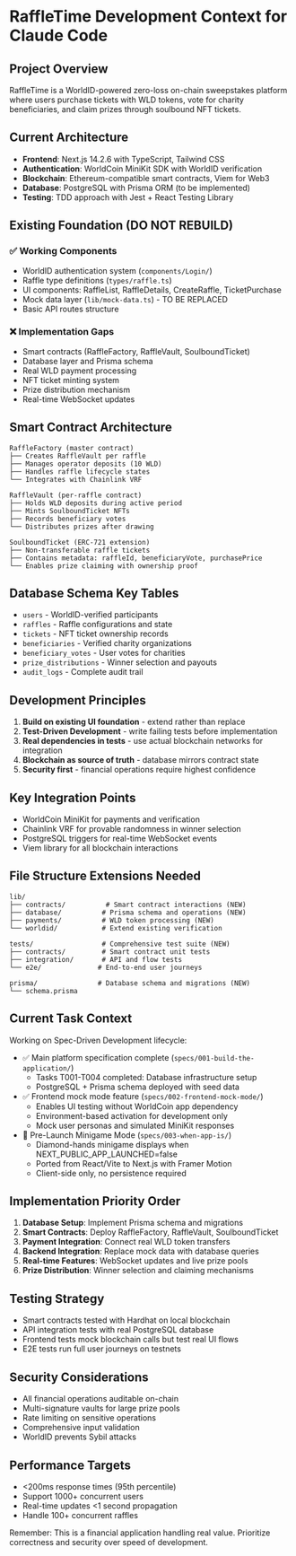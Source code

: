 # RaffleTime Development Context for Claude Code

## Project Overview
RaffleTime is a WorldID-powered zero-loss on-chain sweepstakes platform where users purchase tickets with WLD tokens, vote for charity beneficiaries, and claim prizes through soulbound NFT tickets.

## Current Architecture
- **Frontend**: Next.js 14.2.6 with TypeScript, Tailwind CSS
- **Authentication**: WorldCoin MiniKit SDK with WorldID verification
- **Blockchain**: Ethereum-compatible smart contracts, Viem for Web3
- **Database**: PostgreSQL with Prisma ORM (to be implemented)
- **Testing**: TDD approach with Jest + React Testing Library

## Existing Foundation (DO NOT REBUILD)
### ✅ Working Components
- WorldID authentication system (`components/Login/`)
- Raffle type definitions (`types/raffle.ts`)
- UI components: RaffleList, RaffleDetails, CreateRaffle, TicketPurchase
- Mock data layer (`lib/mock-data.ts`) - TO BE REPLACED
- Basic API routes structure

### ❌ Implementation Gaps
- Smart contracts (RaffleFactory, RaffleVault, SoulboundTicket)
- Database layer and Prisma schema
- Real WLD payment processing
- NFT ticket minting system
- Prize distribution mechanism
- Real-time WebSocket updates

## Smart Contract Architecture
```
RaffleFactory (master contract)
├── Creates RaffleVault per raffle
├── Manages operator deposits (10 WLD)
├── Handles raffle lifecycle states
└── Integrates with Chainlink VRF

RaffleVault (per-raffle contract)  
├── Holds WLD deposits during active period
├── Mints SoulboundTicket NFTs
├── Records beneficiary votes
└── Distributes prizes after drawing

SoulboundTicket (ERC-721 extension)
├── Non-transferable raffle tickets
├── Contains metadata: raffleId, beneficiaryVote, purchasePrice
└── Enables prize claiming with ownership proof
```

## Database Schema Key Tables
- `users` - WorldID-verified participants
- `raffles` - Raffle configurations and state
- `tickets` - NFT ticket ownership records  
- `beneficiaries` - Verified charity organizations
- `beneficiary_votes` - User votes for charities
- `prize_distributions` - Winner selection and payouts
- `audit_logs` - Complete audit trail

## Development Principles
1. **Build on existing UI foundation** - extend rather than replace
2. **Test-Driven Development** - write failing tests before implementation
3. **Real dependencies in tests** - use actual blockchain networks for integration
4. **Blockchain as source of truth** - database mirrors contract state
5. **Security first** - financial operations require highest confidence

## Key Integration Points
- WorldCoin MiniKit for payments and verification
- Chainlink VRF for provable randomness in winner selection
- PostgreSQL triggers for real-time WebSocket events
- Viem library for all blockchain interactions

## File Structure Extensions Needed
```
lib/
├── contracts/          # Smart contract interactions (NEW)
├── database/          # Prisma schema and operations (NEW)  
├── payments/          # WLD token processing (NEW)
└── worldid/           # Extend existing verification

tests/                 # Comprehensive test suite (NEW)
├── contracts/         # Smart contract unit tests
├── integration/       # API and flow tests  
└── e2e/              # End-to-end user journeys

prisma/               # Database schema and migrations (NEW)
└── schema.prisma
```

## Current Task Context
Working on Spec-Driven Development lifecycle:
- ✅ Main platform specification complete (`specs/001-build-the-application/`)
  - Tasks T001-T004 completed: Database infrastructure setup
  - PostgreSQL + Prisma schema deployed with seed data
- ✅ Frontend mock mode feature (`specs/002-frontend-mock-mode/`)
  - Enables UI testing without WorldCoin app dependency
  - Environment-based activation for development only
  - Mock user personas and simulated MiniKit responses
- 🚧 Pre-Launch Minigame Mode (`specs/003-when-app-is/`)
  - Diamond-hands minigame displays when NEXT_PUBLIC_APP_LAUNCHED=false
  - Ported from React/Vite to Next.js with Framer Motion
  - Client-side only, no persistence required

## Implementation Priority Order
1. **Database Setup**: Implement Prisma schema and migrations
2. **Smart Contracts**: Deploy RaffleFactory, RaffleVault, SoulboundTicket  
3. **Payment Integration**: Connect real WLD token transfers
4. **Backend Integration**: Replace mock data with database queries
5. **Real-time Features**: WebSocket updates and live prize pools
6. **Prize Distribution**: Winner selection and claiming mechanisms

## Testing Strategy
- Smart contracts tested with Hardhat on local blockchain
- API integration tests with real PostgreSQL database
- Frontend tests mock blockchain calls but test real UI flows
- E2E tests run full user journeys on testnets

## Security Considerations
- All financial operations auditable on-chain
- Multi-signature vaults for large prize pools
- Rate limiting on sensitive operations  
- Comprehensive input validation
- WorldID prevents Sybil attacks

## Performance Targets
- <200ms response times (95th percentile)
- Support 1000+ concurrent users
- Real-time updates <1 second propagation
- Handle 100+ concurrent raffles

Remember: This is a financial application handling real value. Prioritize correctness and security over speed of development.